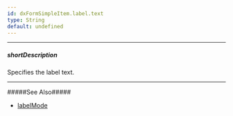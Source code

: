 ```yaml
---
id: dxFormSimpleItem.label.text
type: String
default: undefined
---
```

---
##### shortDescription
Specifies the label text.

---
#####See Also#####
- [labelMode](/Documentation/ApiReference/UI_Components/dxForm/Configuration/#labelMode)
